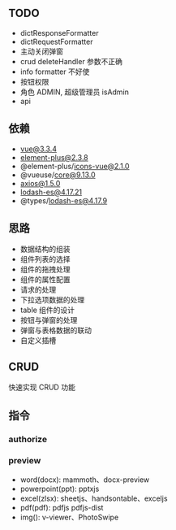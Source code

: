 ## TODO
- dictResponseFormatter
- dictRequestFormatter
- 主动关闭弹窗
- crud deleteHandler 参数不正确
- info formatter 不好使
- 按钮权限
- 角色 ADMIN, 超级管理员 isAdmin
- api

## 依赖
- vue@3.3.4
- element-plus@2.3.8
- @element-plus/icons-vue@2.1.0
- @vueuse/core@9.13.0
- axios@1.5.0
- lodash-es@4.17.21
- @types/lodash-es@4.17.9

## 思路

- 数据结构的组装
- 组件列表的选择
- 组件的拖拽处理
- 组件的属性配置
- 请求的处理
- 下拉选项数据的处理
- table 组件的设计
- 按钮与弹窗的处理
- 弹窗与表格数据的联动
- 自定义插槽

## CRUD
快速实现 CRUD 功能

## 指令
### authorize

### preview
- word(docx): mammoth、docx-preview
- powerpoint(ppt): pptxjs
- excel(zlsx): sheetjs、handsontable、exceljs
- pdf(pdf): pdfjs pdfjs-dist
- img(): v-viewer、PhotoSwipe


